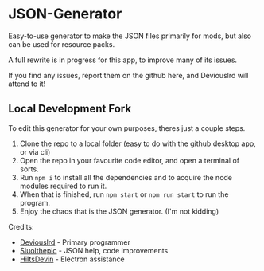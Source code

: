 # JSON-Generator
Easy-to-use generator to make the JSON files primarily for mods, but also can be used for resource packs.

A full rewrite is in progress for this app, to improve many of its issues.

If you find any issues, report them on the github here, and Deviouslrd will attend to it!

## Local Development Fork

To edit this generator for your own purposes, theres just a couple steps.
1. Clone the repo to a local folder (easy to do with the github desktop app, or via cli)
2. Open the repo in your favourite code editor, and open a terminal of sorts.
3. Run `npm i` to install all the dependencies and to acquire the node modules required to run it.
4. When that is finished, run `npm start` or `npm run start` to run the program.
5. Enjoy the chaos that is the JSON generator. (I'm not kidding)

Credits: 
- [Deviouslrd](https://github.com/Deviouslrd) - Primary programmer
- [Siuolthepic](https://github.com/Siuolthepic) - JSON help, code improvements
- [HiItsDevin](https://github.com/HiItsDevin) - Electron assistance
